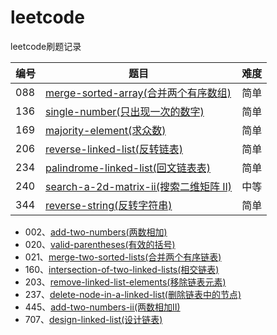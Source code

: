 # leetcode
leetcode刷题记录

| 编号 | 题目 | 难度 |
| ------ | ------ | ------ |
| 088 | [merge-sorted-array(合并两个有序数组)](https://github.com/jiangyx3915/leetcode/blob/master/algorithms/merge-sorted-array.md) | 简单 |
| 136 | [single-number(只出现一次的数字)](https://github.com/jiangyx3915/leetcode/blob/master/algorithms/single-number.md) | 简单 |
| 169 | [majority-element(求众数)](https://github.com/jiangyx3915/leetcode/blob/master/algorithms/majority-element.md) | 简单 |
| 206 | [reverse-linked-list(反转链表)](https://github.com/jiangyx3915/leetcode/blob/master/algorithms/reverse-linked-list.md) | 简单 |
| 234 | [palindrome-linked-list(回文链表表)](https://github.com/jiangyx3915/leetcode/blob/master/algorithms/palindrome-linked-list.md) | 简单 |
| 240 | [search-a-2d-matrix-ii(搜索二维矩阵 II)](https://github.com/jiangyx3915/leetcode/blob/master/algorithms/search-a-2d-matrix-ii.md) | 中等 |
| 344 | [reverse-string(反转字符串)](https://github.com/jiangyx3915/leetcode/blob/master/algorithms/reverse-string.md) | 简单 |

* 002、[add-two-numbers(两数相加)](https://github.com/jiangyx3915/leetcode/blob/master/algorithms/add-two-numbers.py)
* 020、[valid-parentheses(有效的括号)](https://github.com/jiangyx3915/leetcode/blob/master/algorithms/valid-parentheses.py)
* 021、[merge-two-sorted-lists(合并两个有序链表)](https://github.com/jiangyx3915/leetcode/blob/master/algorithms/merge-two-sorted-lists.py)
* 160、[intersection-of-two-linked-lists(相交链表)](https://github.com/jiangyx3915/leetcode/blob/master/algorithms/intersection-of-two-linked-lists.py)
* 203、[remove-linked-list-elements(移除链表元素)](https://github.com/jiangyx3915/leetcode/blob/master/algorithms/remove-linked-list-elements.py)
* 237、[delete-node-in-a-linked-list(删除链表中的节点)](https://github.com/jiangyx3915/leetcode/blob/master/algorithms/delete-node-in-a-linked-list.py)
* 445、[add-two-numbers-ii(两数相加II)](https://github.com/jiangyx3915/leetcode/blob/master/algorithms/add-two-numbers-ii.py)
* 707、[design-linked-list(设计链表)](https://github.com/jiangyx3915/leetcode/blob/master/algorithms/design-linked-list.py)